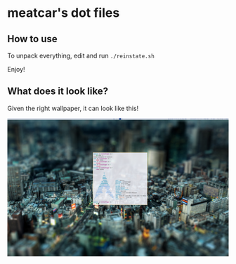# meatcar's dot files

## How to use 

To unpack everything, edit and run `./reinstate.sh`

Enjoy!

## What does it look like?

Given the right wallpaper, it can look like this!

![](screenshot.png)
